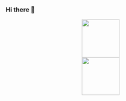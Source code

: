 ### Hi there 👋
<div id="header" align="center">
  <img src="https://media.giphy.com/media/v1.Y2lkPTc5MGI3NjExODN1ZjByaTN2NjZodG82ZWhxaGVjZ20yMTNhdm9zbjlrNDR5ZjBsYyZlcD12MV9pbnRlcm5hbF9naWZfYnlfaWQmY3Q9cw/1sgetPM00wWqJpVUTl/giphy.gif" width="100"/>
</div>
<div id="header" align="center" width="80">
  <img src="https://media.giphy.com/media/s63Jzew1dfO3j6nndV/giphy.gif" width="100"/>
</div>
<!--
**MateoBarbato/mateobarbato** is a ✨ _special_ ✨ repository because its `README.md` (this file) appears on your GitHub profile.

Here are some ideas to get you started:

- 🔭 I’m currently working on ...
- 🌱 I’m currently learning ...
- 👯 I’m looking to collaborate on ...
- 🤔 I’m looking for help with ...
- 💬 Ask me about ...
- 📫 How to reach me: ...
- 😄 Pronouns: ...
- ⚡ Fun fact: ...
-->
